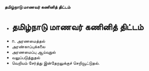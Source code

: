 **தமிழ்நாடு மாணவர் கணினித் திட்டம்**
- # தமிழ்நாடு மாணவர் கணினித் திட்டம்
- n. அரணமைத்தல்
- அரண்காப்புக்கலை
- அரணமைப்பு ஆய்வுநுல்
- வலுப்படுத்துதல்
- வெறியம் சேர்த்து இன்தேறலுக்குச் செறிவூட்டுதல்.

